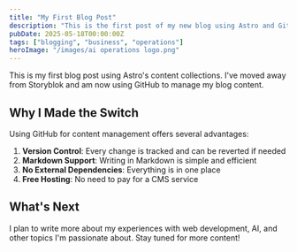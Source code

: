 ```yaml
---
title: "My First Blog Post"
description: "This is the first post of my new blog using Astro and GitHub."
pubDate: 2025-05-18T00:00:00Z
tags: ["blogging", "business", "operations"]
heroImage: "/images/ai operations logo.png"
---
```


This is my first blog post using Astro's content collections. I've moved away from Storyblok and am now using GitHub to manage my blog content.

## Why I Made the Switch

Using GitHub for content management offers several advantages:

1. **Version Control**: Every change is tracked and can be reverted if needed
2. **Markdown Support**: Writing in Markdown is simple and efficient
3. **No External Dependencies**: Everything is in one place
4. **Free Hosting**: No need to pay for a CMS service

## What's Next

I plan to write more about my experiences with web development, AI, and other topics I'm passionate about. Stay tuned for more content! 
 